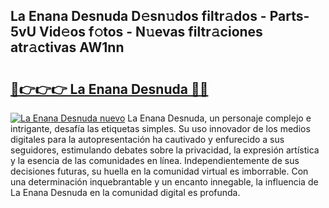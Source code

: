 ## La Enana Desnuda D𝚎sn𝚞dos filtr𝚊dos - Parts-5vU Vid𝚎os f𝚘tos - N𝚞evas filtr𝚊ciones atr𝚊ctivas AW1nn

# <h2><a href="http://mb44a9.tromn.icu/?c=La+Enana+Desnuda">🔗👉👉👉 La Enana Desnuda 🔗🔗</a></h2>

[![La Enana Desnuda nuevo](https://i.imgur.com/pEAQMta.gif)](http://mb44a9.tromn.icu/?c=La+Enana+Desnuda)
La Enana Desnuda, un personaje complejo e intrigante, desafía las etiquetas simples. Su uso innovador de los medios digitales para la autopresentación ha cautivado y enfurecido a sus seguidores, estimulando debates sobre la privacidad, la expresión artística y la esencia de las comunidades en línea. Independientemente de sus decisiones futuras, su huella en la comunidad virtual es imborrable. Con una determinación inquebrantable y un encanto innegable, la influencia de La Enana Desnuda en la comunidad digital es profunda.
